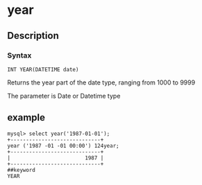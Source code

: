 # year
## Description
### Syntax

`INT YEAR(DATETIME date)`


Returns the year part of the date type, ranging from 1000 to 9999

The parameter is Date or Datetime type

## example

```
mysql> select year('1987-01-01');
+-----------------------------+
year ('1987 -01 -01 00:00') 124year;
+-----------------------------+
|                        1987 |
+-----------------------------+
##keyword
YEAR
